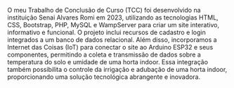 O meu Trabalho de Conclusão de Curso (TCC) foi desenvolvido na instituição Senai Alvares Romi em 2023, utilizando as tecnologias HTML, CSS, Bootstrap, PHP, MySQL e WampServer para criar um site interativo, informativo e funcional. O projeto inclui recursos de cadastro e login integrados a um banco de dados relacional. Além disso, incorporamos a Internet das Coisas (IoT) para conectar o site ao Arduino ESP32 e seus componentes, permitindo a coleta e transmissão de dados sobre a temperatura do solo e umidade de uma horta indoor. Essa integração também possibilita o controle da irrigação e adubação de uma horta indoor, proporcionando uma solução tecnológica abrangente e inovadora.
